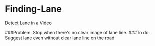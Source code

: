 # Finding-Lane

Detect Lane in a Video

###Problem:
Stop when there's no clear image of lane line.
###To do:
Suggest lane even without clear lane line on the road
